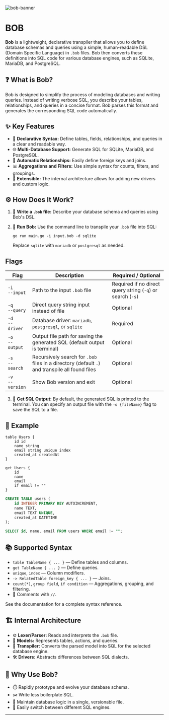 ![bob-banner](https://github.com/user-attachments/assets/1b786ab4-99f7-4d29-a257-e44759189938)

# BOB

**Bob** is a lightweight, declarative transpiler that allows you to define database schemas and queries using a simple, human-readable DSL (Domain Specific Language) in `.bob` files. Bob then converts these definitions into SQL code for various database engines, such as SQLite, MariaDB, and PostgreSQL.

## ❓ What is Bob?

Bob is designed to simplify the process of modeling databases and writing queries. Instead of writing verbose SQL, you describe your tables, relationships, and queries in a concise format. Bob parses this format and generates the corresponding SQL code automatically.

## ✨ Key Features

- 📝 **Declarative Syntax:** Define tables, fields, relationships, and queries in a clear and readable way.
- 🌐 **Multi-Database Support:** Generate SQL for SQLite, MariaDB, and PostgreSQL.
- 🔗 **Automatic Relationships:** Easily define foreign keys and joins.
- 📊 **Aggregations and Filters:** Use simple syntax for counts, filters, and groupings.
- 🧩 **Extensible:** The internal architecture allows for adding new drivers and custom logic.

## ⚙️ How Does It Work?

1. 📄 **Write a `.bob` file:**
   Describe your database schema and queries using Bob's DSL.

2. 🏃 **Run Bob:**
   Use the command line to transpile your `.bob` file into SQL:

   ```
   go run main.go -i input.bob -d sqlite
   ```

   Replace `sqlite` with `mariadb` or `postgresql` as needed.

## Flags

| Flag                  | Description                                                                                    | Required / Optional                                        |
| --------------------- | ---------------------------------------------------------------------------------------------- | ---------------------------------------------------------- |
| `-i` <br> `--input`   | Path to the input `.bob` file                                                                  | Required if no direct query string (`-q`) or search (`-s`) |
| `-q` <br> `--query`   | Direct query string input instead of file                                                      | Optional                                                   |
| `-d` <br> `--driver`  | Database driver: `mariadb`, `postgresql`, or `sqlite`                                          | Required                                                   |
| `-o` <br> `--output`  | Output file path for saving the generated SQL (default output is terminal)                     | Optional                                                   |
| `-s` <br> `--search`  | Recursively search for `.bob` files in a directory (default `.`) and transpile all found files | Optional                                                   |
| `-v` <br> `--version` | Show Bob version and exit                                                                      | Optional                                                   |

3. 💾 **Get SQL Output:**
   By default, the generated SQL is printed to the terminal. You can specify an output file with the `-o {fileName}` flag to save the SQL to a file.

## 🧪 Example

```
table Users {
    id id
    name string
    email string unique index
    created_at createdAt
}

get Users {
    id
    name
    email
    if email != ""
}
```

```sql
CREATE TABLE users (
    id INTEGER PRIMARY KEY AUTOINCREMENT,
    name TEXT,
    email TEXT UNIQUE,
    created_at DATETIME
);

SELECT id, name, email FROM users WHERE email != "";
```

## 📚 Supported Syntax

- `table TableName { ... }` — Define tables and columns.
- `get TableName { ... }` — Define queries.
- `unique`, `index` — Column modifiers.
- `-> RelatedTable foreign_key { ... }` — Joins.
- `count(*)`, `group field`, `if condition` — Aggregations, grouping, and filtering.
- 💬 Comments with `//`.

See the documentation for a complete syntax reference.

## 🏗️ Internal Architecture

- ⚙️ **Lexer/Parser:** Reads and interprets the `.bob` file.
- 🧠 **Models:** Represents tables, actions, and queries.
- 🔀 **Transpiler:** Converts the parsed model into SQL for the selected database engine.
- 🛠️ **Drivers:** Abstracts differences between SQL dialects.

## 🙌 Why Use Bob?

- ⏱️ Rapidly prototype and evolve your database schema.
- ✂️ Write less boilerplate SQL.
- 📁 Maintain database logic in a single, versionable file.
- 🔄 Easily switch between different SQL engines.

---
